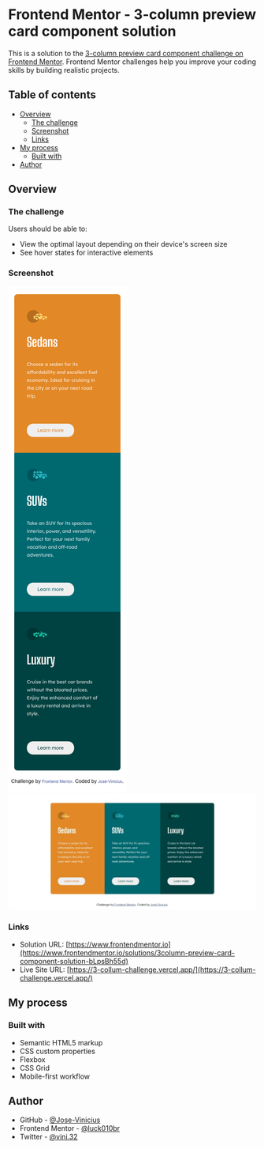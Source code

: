 # Frontend Mentor - 3-column preview card component solution

This is a solution to the [3-column preview card component challenge on Frontend Mentor](https://www.frontendmentor.io/challenges/3column-preview-card-component-pH92eAR2-). Frontend Mentor challenges help you improve your coding skills by building realistic projects. 

## Table of contents

- [Overview](#overview)
  - [The challenge](#the-challenge)
  - [Screenshot](#screenshot)
  - [Links](#links)
- [My process](#my-process)
  - [Built with](#built-with)
- [Author](#author)

## Overview

### The challenge

Users should be able to:

- View the optimal layout depending on their device's screen size
- See hover states for interactive elements

### Screenshot

![Mobile-screenshot](./screenshot/mobile-screenshot.png)
![web-screenshot](./screenshot/web-screenshot.jpeg)

### Links

- Solution URL: [https://www.frontendmentor.io](https://www.frontendmentor.io/solutions/3column-preview-card-component-solution-bLpsBh55d)
- Live Site URL: [https://3-collum-challenge.vercel.app/](https://3-collum-challenge.vercel.app/)

## My process

### Built with

- Semantic HTML5 markup
- CSS custom properties
- Flexbox
- CSS Grid
- Mobile-first workflow

## Author
- GitHub - [@Jose-Vinicius](https://github.com/Jose-Vinicius)
- Frontend Mentor - [@luck010br](https://www.frontendmentor.io/profile/luck010br)
- Twitter - [@vini.32](https://www.instagram.com/vini.32/)
